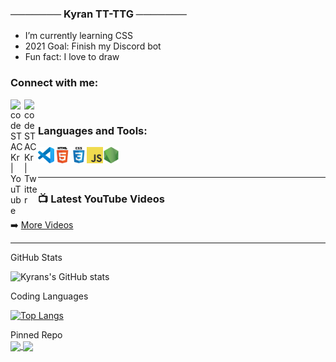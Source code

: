 ### ─────── Kyran TT-TTG ───────

- I’m currently learning CSS
- 2021 Goal: Finish my Discord bot
- Fun fact: I love to draw 

### Connect with me:

[<img align="left" alt="codeSTACKr | YouTube" width="22px" src="https://cdn.jsdelivr.net/npm/simple-icons@v3/icons/youtube.svg" />][youtube]
[<img align="left" alt="codeSTACKr | Twitter" width="22px" src="https://cdn.jsdelivr.net/npm/simple-icons@v3/icons/twitter.svg" />][twitter]
<br />

### Languages and Tools:

<img align="left" alt="Visual Studio Code" width="26px" src="https://raw.githubusercontent.com/github/explore/80688e429a7d4ef2fca1e82350fe8e3517d3494d/topics/visual-studio-code/visual-studio-code.png" />
<img align="left" alt="HTML5" width="26px" src="https://raw.githubusercontent.com/github/explore/80688e429a7d4ef2fca1e82350fe8e3517d3494d/topics/html/html.png" />
<img align="left" alt="CSS3" width="26px" src="https://raw.githubusercontent.com/github/explore/80688e429a7d4ef2fca1e82350fe8e3517d3494d/topics/css/css.png" />
<img align="left" alt="JavaScript" width="26px" src="https://raw.githubusercontent.com/github/explore/80688e429a7d4ef2fca1e82350fe8e3517d3494d/topics/javascript/javascript.png" />
<img align="left" alt="Node.js" width="26px" src="https://raw.githubusercontent.com/github/explore/80688e429a7d4ef2fca1e82350fe8e3517d3494d/topics/nodejs/nodejs.png" />

<br />
<br />

---

### 📺 Latest YouTube Videos

<!-- YOUTUBE:START -->
<!-- YOUTUBE:END -->

➡️ [More Videos](https://www.youtube.com/channel/UCNEB1-mn65M_QiA6cLnBMBA)

---
</details>
  <summary>GitHub Stats</summary>
  
![Kyrans's GitHub stats](https://github-readme-stats.vercel.app/api?username=TT-TTG-Development&show_icons=true&theme=dark)

</details>

</details>
  <summary>Coding Languages</summary>

[![Top Langs](https://github-readme-stats.vercel.app/api/top-langs/?username=anuraghazra&layout=compact&theme=dark)](https://www.youtube.com/watch?v=dQw4w9WgXcQ)

</details>

</details>
<summary>Pinned Repo</summary>
<a href="https://github.com/TT-TTG-Development/Minecraft-Bedrock-Texture-Packs">
  <!-- Change the `github-readme-stats.anuraghazra1.vercel.app` to `github-readme-stats.vercel.app`  -->
  <img align="center" src="https://github-readme-stats.vercel.app/api/pin/?username=TT-TTG-Development&repo=Minecraft-Bedrock-Texture-Packs&theme=dark" />
  <a href="https://github.com/TT-TTG-Development/Modmail-bot">
  <!-- Change the `github-readme-stats.anuraghazra1.vercel.app` to `github-readme-stats.vercel.app`  -->
  <img align="center" src="https://github-readme-stats.vercel.app/api/pin/?username=TT-TTG-Development&repo=Modmail-bot&theme=dark" />
</details>
  
</details>

[twitter]: https://twitter.com/KyranTT_TTG
[youtube]: https://www.youtube.com/channel/UCNEB1-mn65M_QiA6cLnBMBA
